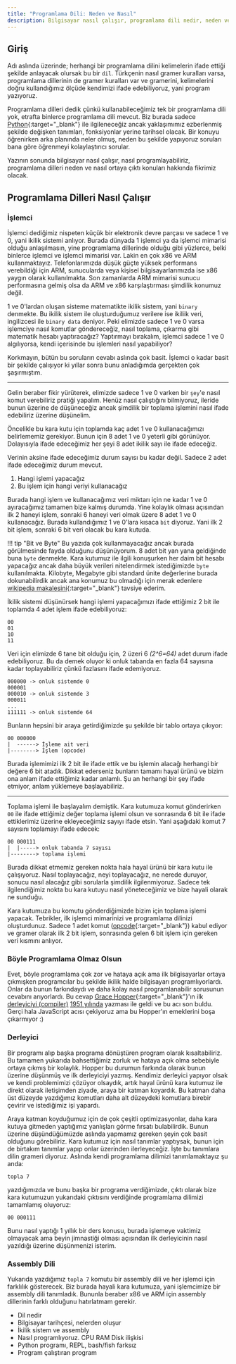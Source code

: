 ```yaml
---
title: "Programlama Dili: Neden ve Nasıl"
description: Bilgisayar nasıl çalışır, programlama dili nedir, neden ve nasıl ortaya çıktı.
---
```


## Giriş

Adı aslında üzerinde; herhangi bir programlama dilini kelimelerin ifade ettiği şekilde anlayacak
olursak bu bir `dil`. Türkçenin nasıl gramer kuralları varsa, programlama dillerinin de gramer
kuralları var ve gramerini, kelimelerini doğru kullandığımız ölçüde kendimizi ifade edebiliyoruz,
yani program yazıyoruz.

Programlama dilleri dedik çünkü kullanabileceğimiz tek bir programlama dili yok, etrafta binlerce
programlama dili mevcut. Biz burada sadece [Python][python]{:target="_blank"} ile ilgileneceğiz
ancak yaklaşımımız ezberlenmiş şekilde değişken tanımları, fonksiyonlar yerine tarihsel olacak. Bir konuyu öğrenirken arka planında neler olmuş, neden bu şekilde yapıyoruz soruları bana göre öğrenmeyi kolaylaştırıcı sorular.

Yazının sonunda bilgisayar nasıl çalışır, nasıl programlayabiliriz, programlama dilleri neden ve
nasıl ortaya çıktı konuları hakkında fikrimiz olacak.

[python]: https://www.python.org

## Programlama Dilleri Nasıl Çalışır

### İşlemci

İşlemci dediğimiz nispeten küçük bir elektronik devre parçası ve sadece 1 ve 0, yani ikilik sistemi
anlıyor. Burada dünyada 1 işlemci ya da işlemci mimarisi olduğu anlaşılmasın, yine programlama
dillerinde olduğu gibi yüzlerce, belki binlerce işlemci ve işlemci mimarisi var. Lakin en çok x86 ve
ARM kullanmaktayız. Telefonlarımızda düşük güçte yüksek performans verebildiği için ARM, sunucularda
veya kişisel bilgisayarlarımızda ise x86 yaygın olarak kullanılmakta. Son zamanlarda ARM mimarisi
sunucu performasına gelmiş olsa da ARM ve x86 karşılaştırması şimdilik konumuz değil.

1 ve 0'lardan oluşan sisteme matematikte ikilik sistem, yani `binary` denmekte. Bu ikilik sistem ile
oluşturduğumuz verilere ise ikiliik veri, ingilizcesi ile `binary data` deniyor. Peki elimizde
sadece 1 ve 0 varsa işlemciye nasıl komutlar göndereceğiz, nasıl toplama, çıkarma gibi matematik
hesabı yaptıracağız? Yaptırmayı bırakalım, işlemci sadece 1 ve 0 algılıyorsa, kendi içerisinde bu
işlemleri nasıl yapabiliyor?

Korkmayın, bütün bu soruların cevabı aslında çok basit. İşlemci o kadar basit bir şekilde çalışıyor
ki yıllar sonra bunu anladığımda gerçekten çok şaşırmıştım.

---

Gelin beraber fikir yürüterek, elimizde sadece 1 ve 0 varken bir `şey`'e nasıl komut verebiliriz
pratiği yapalım. Henüz nasıl çalıştığını bilmiyoruz, ileride bunun üzerine de düşüneceğiz ancak
şimdilik bir toplama işlemini nasıl ifade edebiliriz üzerine düşünelim.

Öncelikle bu kara kutu için toplamda kaç adet 1 ve 0 kullanacağımızı belirlememiz gerekiyor. Bunun için 8 adet 1 ve 0 yeterli gibi görünüyor. Dolayısıyla ifade edeceğimiz her şeyi 8 adet ikilik sayı ile ifade edeceğiz.

Verinin aksine ifade edeceğimiz durum sayısı bu kadar değil. Sadece 2 adet ifade edeceğimiz
durum mevcut.

1. Hangi işlemi yapacağız
2. Bu işlem için hangi veriyi kullanacağız

Burada hangi işlem ve kullanacağımız veri miktarı için ne kadar 1 ve 0 ayıracağımız tamamen bize
kalmış durumda. Yine kolaylık olması açısından ilk 2 haneyi işlem, sonraki 6 haneyi veri olmak üzere
8 adet 1 ve 0 kullanacağız. Burada kullandığımız 1 ve 0'lara kısaca `bit` diyoruz. Yani ilk 2 bit
işlem, sonraki 6 bit veri olacak bu kara kutuda.

!!! tip "Bit ve Byte"
    Bu yazıda çok kullanmayacağız ancak burada görülmesinde fayda olduğunu düşünüyorum. 8 adet bit
    yan yana geldiğinde buna `byte` denmekte. Kara kutumuz ile ilgili konuşurken her daim bit hesabı
    yapacağız ancak daha büyük verileri nitelendirmek istediğimizde `byte` kullanılmakta. Kilobyte,
    Megabyte gibi standard ünite değerlerine burada dokunabilirdik ancak ana konumuz bu olmadığı için merak edenlere [wikipedia makalesini][siunit]{:target="_blank"} tavsiye ederim.

İkilik sistemi düşünürsek hangi işlemi yapacağımızı ifade ettiğimiz 2 bit ile toplamda 4 adet işlem ifade edebiliyoruz:

```plain
00
01
10
11
```

Veri için elimizde 6 tane bit olduğu için, 2 üzeri 6 _(2^6=64)_ adet durum ifade edebiliyoruz. Bu da
demek oluyor ki onluk tabanda en fazla 64 sayısına kadar toplayabiliriz çünkü fazlasını ifade
edemiyoruz.

```plain
000000 -> onluk sistemde 0
000001
000010 -> onluk sistemde 3
000011
...
111111 -> onluk sistemde 64
```

Bunların hepsini bir araya getirdiğimizde şu şekilde bir tablo ortaya çıkıyor:

```plain
00 000000
|  ------> İşleme ait veri
|--------> İşlem (opcode)
```

Burada işlemimizi ilk 2 bit ile ifade ettik ve bu işlemin alacağı herhangi bir değere 6 bit atadık.
Dikkat ederseniz bunların tamamı hayal ürünü ve bizim ona anlam ifade ettiğimiz kadar anlamlı. Şu an herhangi bir şey ifade etmiyor, anlam yüklemeye başlayabiliriz.

---

Toplama işlemi ile başlayalım demiştik. Kara kutumuza komut gönderirken `00` ile ifade ettiğimiz değer toplama işlemi olsun ve sonrasında 6 bit ile ifade ettiklerimiz üzerine ekleyeceğimiz sayıyı ifade etsin. Yani aşağıdaki komut 7 sayısını toplamayı ifade edecek:

```plain
00 000111
|  |-----> onluk tabanda 7 sayısı
|--------> toplama işlemi
```

Burada dikkat etmemiz gereken nokta hala hayal ürünü bir kara kutu ile çalışıyoruz. Nasıl
toplayacağız, neyi toplayacağız, ne nerede duruyor, sonucu nasıl alacağız gibi sorularla
şimdilik ilgilenmiyoruz. Sadece tek ilgilendiğimiz nokta bu kara kutuyu nasıl yöneteceğimiz ve
bize hayali olarak ne sunduğu.

Kara kutumuza bu komutu gönderdiğimizde bizim için toplama işlemi yapacak. Tebrikler, ilk işlemci
mimarinizi ve programlama dilinizi oluşturdunuz. Sadece 1 adet komut
([opcode][opcode]{:target="_blank"}) kabul ediyor ve gramer olarak ilk 2 bit işlem, sonrasında gelen 6 bit işlem için gereken veri kısmını anlıyor.

[opcode]: https://en.wikipedia.org/wiki/Opcode
[siunit]: https://en.wikipedia.org/wiki/Byte#Multiple-byte_units

### Böyle Programlama Olmaz Olsun

Evet, böyle programlama çok zor ve hataya açık ama ilk bilgisayarlar ortaya çıkmışken programcılar
bu şekilde ikilik halde bilgisayarı programlıyorlardı. Onlar da bunun farkındaydı ve daha kolay
nasıl programlanabilir sorusunun cevabını arıyorlardı. Bu cevap [Grace
Hopper][hopper]{:target="_blank"}'ın ilk [derleyiciyi (compiler)][compiler]
[1951 yılında][firstcompiler] yazması ile geldi ve bu acı son buldu. Gerçi hala JavaScript acısı çekiyoruz ama bu Hopper'ın emeklerini boşa çıkarmıyor :)

### Derleyici

Bir programı alıp başka programa dönüştüren program olarak kısaltabiliriz. Bu tamamen yukarıda
bahsettiğimiz zorluk ve hataya açık olma sebebiyle ortaya çıkmış bir kolaylık. Hopper bu durumun
farkında olarak bunun üzerine düşünmüş ve ilk derleyiciyi yazmış. Kendimiz derleyici yapıyor olsak
ve kendi problemimizi çözüyor olsaydık, artık hayal ürünü kara kutumuz ile direkt olarak iletişimden
ziyade, araya bir katman koyardık. Bu katman daha üst düzeyde yazdığımız komutları daha alt
düzeydeki komutlara birebir çevirir ve istediğimiz işi yapardı.

Araya katman koyduğumuz için de çok çeşitli optimizasyonlar, daha kara kutuya gitmeden yaptığımız
yanlışları görme fırsatı bulabilirdik. Bunun üzerine düşündüğümüzde aslında yapmamız gereken şeyin
çok basit olduğunu görebiliriz. Kara kutumuz için nasıl tanımlar yaptıysak, bunun için de birtakım
tanımlar yapıp onlar üzerinden ilerleyeceğiz. İşte bu tanımlara dilin grameri diyoruz. Aslında kendi
programlama dilimizi tanımlamaktayız şu anda:

```plain
topla 7
```

yazdığımızda ve bunu başka bir programa verdiğimizde, çıktı olarak bize kara kutumuzun yukarıdaki çıktısını verdiğinde programlama dilimizi tamamlamış oluyoruz:

```plain
00 000111
```

Bunu nasıl yaptığı 1 yıllık bir ders konusu, burada işlemeye vaktimiz olmayacak ama beyin jimnastiği
olması açısından ilk derleyicinin nasıl yazıldığı üzerine düşünmenizi isterim.

[hopper]: https://en.wikipedia.org/wiki/Grace_Hopper
[compiler]: https://en.wikipedia.org/wiki/Compiler
[firstcompiler]: https://cs.brown.edu/~adf/programming_languages.html#:~:text=In%201951%2C%20Grace%20Hopper%20wrote,do%20the%20work%20by%20hand.

### Assembly Dili

Yukarıda yazdığımız `topla 7` komutu bir assembly dili ve her işlemci için farklılık gösterecek.
Biz burada hayali kara kutumuza, yani işlemcimize bir assembly dili tanımladık. Bununla beraber x86
ve ARM için assembly dillerinin farklı olduğunu hatırlatmam gerekir.

- Dil nedir
- Bilgisayar tarihçesi, nelerden oluşur
- İkilik sistem ve assembly
- Nasıl programlıyoruz. CPU RAM Disk ilişkisi
- Python programı, REPL, bash/fish farksız
- Program çalıştıran program
